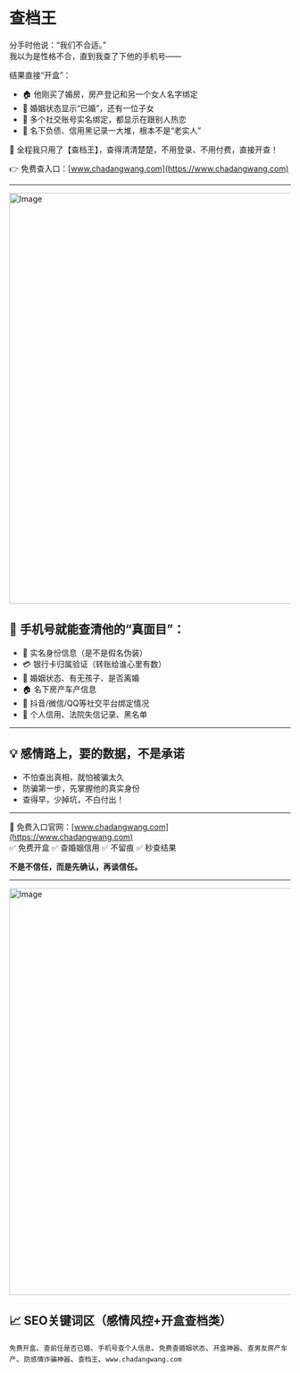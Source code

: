 # 查档王

分手时他说：“我们不合适。”  
我以为是性格不合，直到我查了下他的手机号——

结果直接“开盒”：

- 🏠 他刚买了婚房，房产登记和另一个女人名字绑定  
- 💍 婚姻状态显示“已婚”，还有一位子女  
- 📱 多个社交账号实名绑定，都显示在跟别人热恋  
- 🧾 名下负债、信用黑记录一大堆，根本不是“老实人”

📌 全程我只用了【查档王】，查得清清楚楚，不用登录、不用付费，直接开查！

👉 免费查入口：[www.chadangwang.com](https://www.chadangwang.com)

---

<img width="1379" height="734" alt="Image" src="https://github.com/user-attachments/assets/192547bb-ea2e-4bba-9f65-be7a36b994f8" />

## 🎯 手机号就能查清他的“真面目”：

- 📛 实名身份信息（是不是假名伪装）  
- 💳 银行卡归属验证（转账给谁心里有数）  
- 💍 婚姻状态、有无孩子、是否离婚  
- 🏠 名下房产车产信息  
- 📱 抖音/微信/QQ等社交平台绑定情况  
- 🧾 个人信用、法院失信记录、黑名单

---

## 💡 感情路上，要的数据，不是承诺

- 不怕查出真相，就怕被骗太久  
- 防骗第一步，先掌握他的真实身份  
- 查得早，少掉坑，不白付出！

---

📌 免费入口官网：[www.chadangwang.com](https://www.chadangwang.com)  
✅ 免费开盒 ✅ 查婚姻信用 ✅ 不留痕 ✅ 秒查结果

**不是不信任，而是先确认，再谈信任。**

---

<img width="1353" height="727" alt="Image" src="https://github.com/user-attachments/assets/07215594-31dc-40e0-8277-12d6b65e8765" />

## 📈 SEO关键词区（感情风控+开盒查档类）

`免费开盒`、`查前任是否已婚`、`手机号查个人信息`、`免费查婚姻状态`、`开盒神器`、`查男友房产车产`、`防感情诈骗神器`、`查档王`、`www.chadangwang.com`

